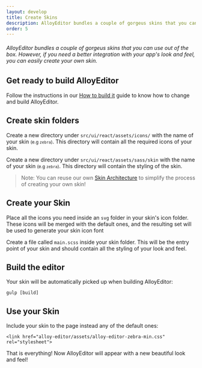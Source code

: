 ```yaml
---
layout: develop
title: Create Skins
description: AlloyEditor bundles a couple of gorgeus skins that you can use out of the box. However, if you need a better integration with your app's look and feel, you can easily create your own skin.
order: 5
---
```


###### AlloyEditor bundles a couple of gorgeus skins that you can use out of the box. However, if you need a better integration with your app's look and feel, you can easily create your own skin.

<article id="article1">

## Get ready to build AlloyEditor

<p>Follow the instructions in our <a href="/docs/use/how_to_build_it.html">How to build it</a> guide to know how to change and build AlloyEditor.</p>

</article>

<article id="article2">

## Create skin folders

<p>Create a new directory under <code>src/ui/react/assets/icons/</code> with the name of your skin <small>(e.g <code>zebra</code>)</small>. This directory will contain all the required icons of your skin.</p>

<p>Create a new directory under <code>src/ui/react/assets/sass/skin</code> with the name of your skin <small>(e.g <code>zebra</code>)</small>. This directory will contain the styling of the skin.</p>


> Note: You can reuse our own <a href="/docs/use/skins.html">Skin Architecture</a> to simplify the process of creating your own skin!

</article>

<article id="article3">

## Create your Skin

<p>Place all the icons you need inside an <code>svg</code> folder in your skin's icon folder. These icons will be merged with the default ones, and the resulting set will be used to generate your skin icon font</p>

<p>Create a file called <code>main.scss</code> inside your skin folder. This will be the entry point of your skin and should contain all the styling of your look and feel.</p>

</article>

<article id="article4">

## Build the editor

<span class="code-header">Your skin will be automatically picked up when building AlloyEditor:</span>

```text/x-sh
gulp [build]
```

</article>

<article id="article5">

## Use your Skin

<span class="code-header">Include your skin to the page instead any of the default ones:</span>

```text/html
<link href="alloy-editor/assets/alloy-editor-zebra-min.css" rel="stylesheet">
```

<p>That is everything! Now AlloyEditor will appear with a new beautiful look and feel!</p>

</article>